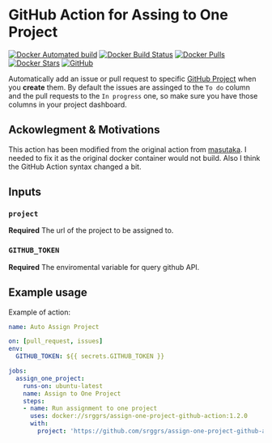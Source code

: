 # GitHub Action for Assing to One Project

[![Docker Automated build](https://img.shields.io/docker/automated/srggrs/assign-one-project-github-action)][docker]
[![Docker Build Status](https://img.shields.io/docker/build/srggrs/assign-one-project-github-action)][docker]
[![Docker Pulls](https://img.shields.io/docker/pulls/srggrs/assign-one-project-github-action)][docker]
[![Docker Stars](https://img.shields.io/docker/stars/srggrs/assign-one-project-github-action)][docker]
[![GitHub](https://img.shields.io/github/license/srggrs/assign-one-project-github-action)](https://github.com/srggrs/assign-one-project-github-action/blob/master/LICENSE)

[docker]: https://hub.docker.com/r/srggrs/assign-one-project-github-action

Automatically add an issue or pull request to specific [GitHub Project](https://help.github.com/articles/about-project-boards/) when you __create__ them. By default the issues are assinged to the `To do` column and the pull requests to the `In progress` one, so make sure you have those columns in your project dashboard.

## Ackowlegment & Motivations

This action has been modified from the original action from [masutaka](https://github.com/masutaka/github-actions-all-in-one-project). I needed to fix it as the original docker container would not build. Also I think the GitHub Action syntax changed a bit.

## Inputs

### `project`

**Required** The url of the project to be assigned to.

### `GITHUB_TOKEN`

**Required** The enviromental variable for query github API.

## Example usage

Example of action:

```yaml
name: Auto Assign Project

on: [pull_request, issues]
env:
  GITHUB_TOKEN: ${{ secrets.GITHUB_TOKEN }}

jobs:
  assign_one_project:
    runs-on: ubuntu-latest
    name: Assign to One Project
    steps:
    - name: Run assignment to one project
      uses: docker://srggrs/assign-one-project-github-action:1.2.0
      with:
        project: 'https://github.com/srggrs/assign-one-project-github-action/projects/2'
```
